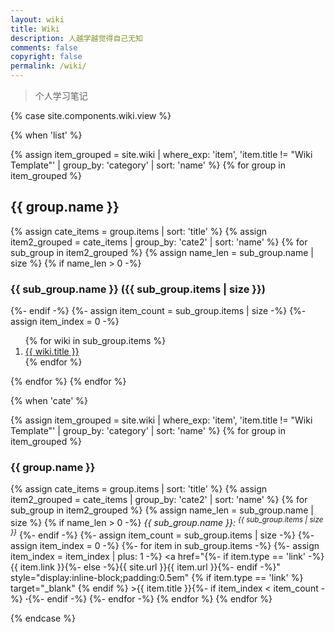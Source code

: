 ```yaml
---
layout: wiki
title: Wiki
description: 人越学越觉得自己无知
comments: false
copyright: false
permalink: /wiki/
---
```


> 个人学习笔记

{% case site.components.wiki.view %}

{% when 'list' %}


{% assign item_grouped = site.wiki | where_exp: 'item', 'item.title != "Wiki Template"' | group_by: 'category' | sort: 'name' %}
{% for group in item_grouped %}

## {{ group.name }} 
{% assign cate_items = group.items | sort: 'title' %}
{% assign item2_grouped = cate_items | group_by: 'cate2' | sort: 'name' %}
{% for sub_group in item2_grouped %}
{% assign name_len = sub_group.name | size %}
{% if name_len > 0 -%}
### {{ sub_group.name }} ({{ sub_group.items | size }})
<!-- <i>{{ sub_group.name }}: <sup>{{ sub_group.items | size }}</sup></i> -->
{%- endif -%}
{%- assign item_count = sub_group.items | size -%}
{%- assign item_index = 0 -%}

<ol class="posts-list">
{% for wiki in sub_group.items %}

<li class="posts-list-item">
<!-- <span class="posts-list-meta">{{ wiki.date | date:"%Y-%m-%d" }}</span> -->
<a class="posts-list-name" href="{{ site.url }}{{ post.url }}">{{ wiki.title }}</a>
</li>
{% endfor %}
</ol>

{% endfor %}
{% endfor %}



{% when 'cate' %}

{% assign item_grouped = site.wiki | where_exp: 'item', 'item.title != "Wiki Template"' | group_by: 'category' | sort: 'name' %}
{% for group in item_grouped %}
### {{ group.name }}
{% assign cate_items = group.items | sort: 'title' %}
{% assign item2_grouped = cate_items | group_by: 'cate2' | sort: 'name' %}
{% for sub_group in item2_grouped %}
{% assign name_len = sub_group.name | size %}
{% if name_len > 0 -%}
<i>{{ sub_group.name }}: <sup>{{ sub_group.items | size }}</sup></i>
{%- endif -%}
{%- assign item_count = sub_group.items | size -%}
{%- assign item_index = 0 -%}
{%- for item in sub_group.items -%}
{%- assign item_index = item_index | plus: 1 -%}
<a href="{%- if item.type == 'link' -%}{{ item.link }}{%- else -%}{{ site.url }}{{ item.url }}{%- endif -%}" style="display:inline-block;padding:0.5em" {% if item.type == 'link' %} target="_blank" {% endif %} >{{ item.title }}<span style="font-size:12px;color:red;font-style:italic;"></span></a>{%- if item_index < item_count -%}<span> <b>·</b></span>{%- endif -%}
{%- endfor -%}
{% endfor %}
{% endfor %}

{% endcase %}
